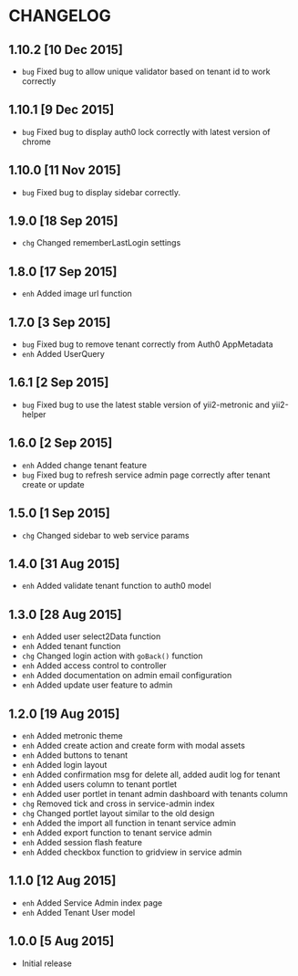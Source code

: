 CHANGELOG
=====

1.10.2 [10 Dec 2015]
-----

* `bug` Fixed bug to allow unique validator based on tenant id to work correctly

1.10.1 [9 Dec 2015]
-----

* `bug` Fixed bug to display auth0 lock correctly with latest version of chrome

1.10.0 [11 Nov 2015]
-----

* `bug` Fixed bug to display sidebar correctly.

1.9.0 [18 Sep 2015]
-----

* `chg` Changed rememberLastLogin settings


1.8.0 [17 Sep 2015]
-----

* `enh` Added image url function

1.7.0 [3 Sep 2015]
-----

* `bug` Fixed bug to remove tenant correctly from Auth0 AppMetadata
* `enh` Added UserQuery

1.6.1 [2 Sep 2015]
-----

* `bug` Fixed bug to use the latest stable version of yii2-metronic and yii2-helper

1.6.0 [2 Sep 2015]
-----

* `enh` Added change tenant feature
* `bug` Fixed bug to refresh service admin page correctly after tenant create or update

1.5.0 [1 Sep 2015]
-----

* `chg` Changed sidebar to web service params

1.4.0 [31 Aug 2015]
-----

* `enh` Added validate tenant function to auth0 model

1.3.0 [28 Aug 2015]
-----

* `enh` Added user select2Data function
* `enh` Added tenant function
* `chg` Changed login action with `goBack()` function
* `enh` Added access control to controller
* `enh` Added documentation on admin email configuration
* `enh` Added update user feature to admin

1.2.0 [19 Aug 2015]
-----

* `enh` Added metronic theme
* `enh` Added create action and create form with modal assets
* `enh` Added buttons to tenant
* `enh` Added login layout
* `enh` Added confirmation msg for delete all, added audit log for tenant
* `enh` Added users column to tenant portlet
* `enh` Added user portlet in tenant admin dashboard with tenants column
* `chg` Removed tick and cross in service-admin index
* `chg` Changed portlet layout similar to the old design
* `enh` Added the import all function in tenant service admin
* `enh` Added export function to tenant service admin
* `enh` Added session flash feature
* `enh` Added checkbox function to gridview in service admin

1.1.0 [12 Aug 2015]
-----

* `enh` Added Service Admin index page
* `enh` Added Tenant User model


1.0.0 [5 Aug 2015]
-----

* Initial release
